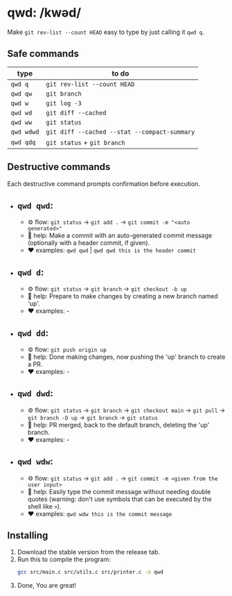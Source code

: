 # **qwd**: /kwəd/

Make `git rev-list --count HEAD` easy to type by just calling it `qwd q`.


## Safe commands

type | to do
---  | ---
`qwd q` | `git rev-list --count HEAD`
`qwd qw` | `git branch`
`qwd w` | `git log -3`
`qwd wd` | `git diff --cached`
`qwd ww` | `git status`
`qwd wdwd` | `git diff --cached --stat --compact-summary`
`qwd qdq` | `git status` + `git branch`


## Destructive commands

Each destructive command prompts confirmation before execution.

- ## `qwd qwd`:
    - ⚙️ flow: `git status` → `git add .` → `git commit -m "<auto generated>"`
    - 🌟 help: Make a commit with an auto-generated commit message (optionally with a header commit, if given).
    - ❤️ examples: `qwd qwd` | `qwd qwd this is the header commit`
- ## `qwd d`:
    - ⚙️ flow: `git status` → `git branch` → `git checkout -b up`
    - 🌟 help: Prepare to make changes by creating a new branch named 'up'.
    - ❤️ examples: -
- ## `qwd dd`:
    - ⚙️ flow: `git push origin up`
    - 🌟 help: Done making changes, now pushing the 'up' branch to create a PR.
    - ❤️ examples: -
- ## `qwd dwd`:
    - ⚙️ flow: `git status` → `git branch` → `git checkout main` → `git pull` → `git branch -D up` → `git branch` → `git status`
    - 🌟 help: PR merged, back to the default branch, deleting the 'up' branch.
    - ❤️ examples: -
- ## `qwd wdw`:
    - ⚙️ flow: `git status` → `git add .` → `git commit -m <given from the user input>`
    - 🌟 help: Easily type the commit message without needing double quotes (warning: don't use symbols that can be executed by the shell like `>`).
    - ❤️ examples: `qwd wdw this is the commit message`


## Installing

1. Download the stable version from the release tab.
1. Run this to compile the program:
    ```sh
    gcc src/main.c src/utils.c src/printer.c -o qwd
    ```
1. Done, You are great!

